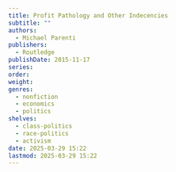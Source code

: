 ```yaml
---
title: Profit Pathology and Other Indecencies
subtitle: ""
authors:
  - Michael Parenti
publishers:
  - Routledge
publishDate: 2015-11-17
series: 
order: 
weight: 
genres:
  - nonfiction
  - economics
  - politics
shelves:
  - class-politics
  - race-politics
  - activism
date: 2025-03-29 15:22
lastmod: 2025-03-29 15:22
---
```

